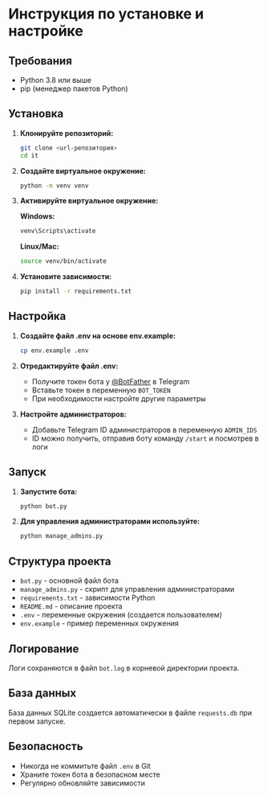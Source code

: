 # Инструкция по установке и настройке

## Требования

- Python 3.8 или выше
- pip (менеджер пакетов Python)

## Установка

1. **Клонируйте репозиторий:**
   ```bash
   git clone <url-репозитория>
   cd it
   ```

2. **Создайте виртуальное окружение:**
   ```bash
   python -m venv venv
   ```

3. **Активируйте виртуальное окружение:**
   
   **Windows:**
   ```bash
   venv\Scripts\activate
   ```
   
   **Linux/Mac:**
   ```bash
   source venv/bin/activate
   ```

4. **Установите зависимости:**
   ```bash
   pip install -r requirements.txt
   ```

## Настройка

1. **Создайте файл .env на основе env.example:**
   ```bash
   cp env.example .env
   ```

2. **Отредактируйте файл .env:**
   - Получите токен бота у [@BotFather](https://t.me/BotFather) в Telegram
   - Вставьте токен в переменную `BOT_TOKEN`
   - При необходимости настройте другие параметры

3. **Настройте администраторов:**
   - Добавьте Telegram ID администраторов в переменную `ADMIN_IDS`
   - ID можно получить, отправив боту команду `/start` и посмотрев в логи

## Запуск

1. **Запустите бота:**
   ```bash
   python bot.py
   ```

2. **Для управления администраторами используйте:**
   ```bash
   python manage_admins.py
   ```

## Структура проекта

- `bot.py` - основной файл бота
- `manage_admins.py` - скрипт для управления администраторами
- `requirements.txt` - зависимости Python
- `README.md` - описание проекта
- `.env` - переменные окружения (создается пользователем)
- `env.example` - пример переменных окружения

## Логирование

Логи сохраняются в файл `bot.log` в корневой директории проекта.

## База данных

База данных SQLite создается автоматически в файле `requests.db` при первом запуске.

## Безопасность

- Никогда не коммитьте файл `.env` в Git
- Храните токен бота в безопасном месте
- Регулярно обновляйте зависимости 